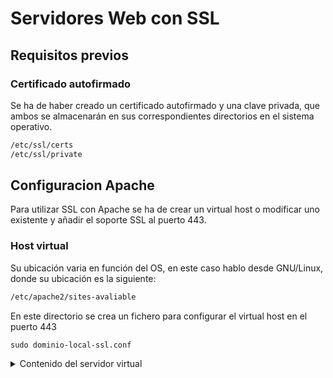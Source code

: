 
# Servidores Web con SSL

## Requisitos previos
### Certificado autofirmado
Se ha de haber creado un certificado autofirmado y una clave privada, que ambos se almacenarán en sus correspondientes directorios en el sistema operativo.
```bash
/etc/ssl/certs
/etc/ssl/private
```
## Configuracion Apache
Para utilizar SSL con Apache se ha de crear un virtual host o modificar uno existente y añadir el soporte SSL al puerto 443.
### Host virtual
Su ubicación varia en función del OS, en este caso hablo desde GNU/Linux, donde su ubicación es la siguiente:
```bash
/etc/apache2/sites-avaliable
```
En este directorio se crea un fichero para configurar el virtual host en el puerto 443
```
sudo dominio-local-ssl.conf
```
<details>
<summary>
Contenido del servidor virtual
</summary>

```
<VirtualHost *:443>
    ServerName ssl.local
    ServerAlias www.ssl.local
    
    DocumentRoot /var/www/html
    
    SSLEngine on
    SSLCertificateFile <path>
    SSLCertificateKeyFile <path>
    
    <Directory /var/www/html>
        Options Indexes FollowSymLinks # Permite mostrar ficheros en directorio sin index y seguir enlaces simbolicos
        AllowOverride All # Permite .htaccess para sobrescribir configuraciones
        Require all granted # Sustituto del Allow from all
    </Directory>

    ErrorLog ${APACHE_LOG_DIR}/error.log
    CustomLog ${APACHE_LOG_DIR}/access.log combined

</VirtualHost>
```

</detail>

Una vez creado el fichero se procede a activarlo
```
sudo a2ensite ssl-local.conf
```
### Redireccionamiento de http a https
Buscar el virtualhost que escucha el puerto 80 y proceder a realizar un redireccionamiento permanente
```bash
    ServerName tu_dominio.com
    Redirect permanent / https://tu_dominio.com/
```


#### Comandos básicos
a2enmod
a2ensite
a2dismod
a2dissite
a2enconf
a2disconf


Los ficheros de conf se suelen solo activar o desactivar, no editar, son extras para configurar y complementar apache2.conf
Los comandos para los módulos se usan solo en GNU/Linux, en Windows se activan comentando o descomentando los módulos porque se usan líneas LoadModule.
Los virtual host en windows se suelen configurar en el fichero principal en \conf\httpd.conf o en \conf\extra\httpd-vhosts.conf


## Configuración Nginx

### Certificados
En los directorios comentados anteriormente para Apache, ya que los certificados son comunes a todos los servicios desplegados dentro del OS.

### Configuración de servidor Https
Se ha de editar el fichero de configuración
```
/etc/nginx/sites-avaliable/nameDominio
```
Y dentro de se especifican las características del servicio que se desplegara en Nginx. 
```
# Servidor en el puerto 80
server{
    listen 80;
    server_name: nginx.local, www.nginx.local;
    return 301 https://$host$request_uri; # Redireccionamiento
}

# Servidor en el puerto 443
server{
    listen 443 ssl;
    server_name: nginx.local www.nginx.local;
    
    ssl_certificate <path>
    ssl_certificate_key <path>
    
    ssl_protocols TLSv1.2 TLSv1.3;
    ssl_ciphers HIGH:!aNULL:!MD5;
    
    root /var/www/<dominio_dir>;
    index index.html index.htm;
    
    location / {
        try_files $uri $uri/=404; # $uri busca file o dir, sino 404
    }
 
}

```
Habilitar el servicio
```
sudo ln -s /etc/nginx/sites-available/tu_dominio /etc/nginx/sites-enabled/
sudo nginx -t # Valida el fichero de configuración sin reiniciar nginx
```




```






















